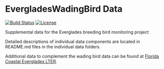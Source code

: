 # EvergladesWadingBird Data

[![Build Status](https://travis-ci.com/weecology/EvergladesWadingBird.svg?branch=master)](https://travis-ci.com/weecology/EvergladesWadingBird)
[![License](http://i.creativecommons.org/p/zero/1.0/88x31.png)](https://raw.githubusercontent.com/weecology/PortalData/master/LICENSE)

Supplemental data for the Everglades breeding bird monitoring project

Detailed descriptions of individual data components are located in README.md files in the individual data folders.

Additional data to complement the wading bird data can be found at [Florida Coastal Everglades LTER](http://fcelter.fiu.edu/).
